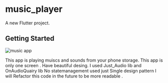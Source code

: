 # music_player

A new Flutter project.

## Getting Started
![music app](https://github.com/Gemy-Dev/Music-Player/assets/57642488/c586415a-b570-4dda-8cb1-067cb59439ec)

This app is playing muiscs and sounds from your phone storage.
This app is only one screen .
Have beautiful desing.
I used Just_Audio lib and OnAudioQuairy lib
No statemanagement used just Single design pattern
I will Refactor this code in the future to be more readable .


